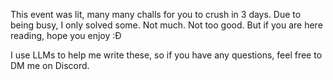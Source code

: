 This event was lit, many many challs for you to crush in 3 days. Due to being busy, I only solved some. Not much. Not too good. But if you are here reading, hope you enjoy :Đ

I use LLMs to help me write these, so if you have any questions, feel free to DM me on Discord.
